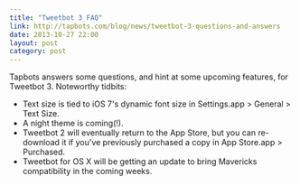 ```yaml
---
title: "Tweetbot 3 FAQ"
link: http://tapbots.com/blog/news/tweetbot-3-questions-and-answers
date: 2013-10-27 22:00
layout: post
category: post
---
```

Tapbots answers some questions, and hint at some upcoming features, for Tweetbot 3. Noteworthy tidbits:

- Text size is tied to iOS 7's dynamic font size in Settings.app > General > Text Size.
- A night theme is coming(!).
- Tweetbot 2 will eventually return to the App Store, but you can re-download it if you've previously purchased a copy in App Store.app > Purchased.
- Tweetbot for OS X will be getting an update to bring Mavericks compatibility in the coming weeks.